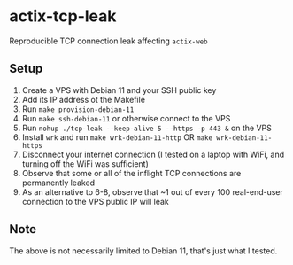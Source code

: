 # actix-tcp-leak
Reproducible TCP connection leak affecting `actix-web`

## Setup

1. Create a VPS with Debian 11 and your SSH public key
2. Add its IP address ot the Makefile
3. Run `make provision-debian-11`
4. Run `make ssh-debian-11` or otherwise connect to the VPS
5. Run `nohup ./tcp-leak --keep-alive 5 --https -p 443 &` on the VPS
6. Install `wrk` and run `make wrk-debian-11-http` OR `make wrk-debian-11-https`
7. Disconnect your internet connection (I tested on a laptop with WiFi, and turning off the WiFi was sufficient)
8. Observe that some or all of the inflight TCP connections are permanently leaked
9. As an alternative to 6-8, observe that ~1 out of every 100 real-end-user connection to the VPS public IP will leak

## Note

The above is not necessarily limited to Debian 11, that's just what I tested.
